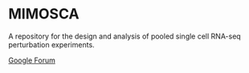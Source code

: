 # MIMOSCA

A repository for the design and analysis of pooled single cell RNA-seq perturbation experiments.


<a href="https://groups.google.com/forum/#!forum/perturb-seq">Google Forum</a>
